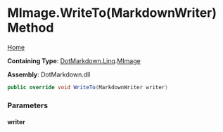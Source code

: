 <a name="_top"></a>

# MImage\.WriteTo\(MarkdownWriter\) Method

[Home](../../../../README.md#_top)

**Containing Type**: [DotMarkdown.Linq](../../README.md#_top)\.[MImage](../README.md#_top)

**Assembly**: DotMarkdown\.dll

```csharp
public override void WriteTo(MarkdownWriter writer)
```

### Parameters

#### writer

